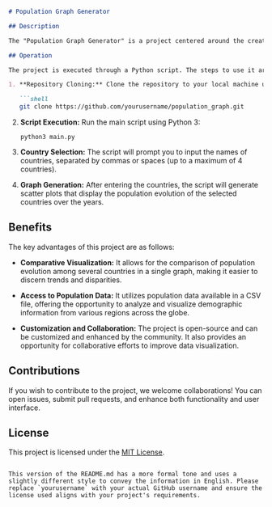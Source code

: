 ```markdown
# Population Graph Generator

## Description

The "Population Graph Generator" is a project centered around the creation of population evolution graphs for various countries over the years. The project relies on a Python script that extracts population data from a CSV file and generates scatter plots to visualize the comparative population trends across multiple countries.

## Operation

The project is executed through a Python script. The steps to use it are as follows:

1. **Repository Cloning:** Clone the repository to your local machine using the following git command:

   ```shell
   git clone https://github.com/yourusername/population_graph.git
   ```

2. **Script Execution:** Run the main script using Python 3:

   ```shell
   python3 main.py
   ```

3. **Country Selection:** The script will prompt you to input the names of countries, separated by commas or spaces (up to a maximum of 4 countries).

4. **Graph Generation:** After entering the countries, the script will generate scatter plots that display the population evolution of the selected countries over the years.

## Benefits

The key advantages of this project are as follows:

- **Comparative Visualization:** It allows for the comparison of population evolution among several countries in a single graph, making it easier to discern trends and disparities.

- **Access to Population Data:** It utilizes population data available in a CSV file, offering the opportunity to analyze and visualize demographic information from various regions across the globe.

- **Customization and Collaboration:** The project is open-source and can be customized and enhanced by the community. It also provides an opportunity for collaborative efforts to improve data visualization.

## Contributions

If you wish to contribute to the project, we welcome collaborations! You can open issues, submit pull requests, and enhance both functionality and user interface.

## License

This project is licensed under the [MIT License](LICENSE).
```

This version of the README.md has a more formal tone and uses a slightly different style to convey the information in English. Please replace `yourusername` with your actual GitHub username and ensure the license used aligns with your project's requirements.